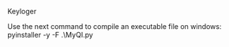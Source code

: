 Keyloger

Use the next command to compile an executable file on windows:
pyinstaller -y -F .\MyQI.py
